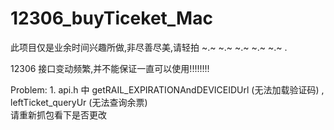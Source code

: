 # 12306_buyTiceket_Mac

此项目仅是业余时间兴趣所做,非尽善尽美,请轻拍 ~.~ ~.~ ~.~ ~.~ ~.~ .

12306 接口变动频繁,并不能保证一直可以使用!!!!!!!!


Problem:  1. api.h 中   getRAIL_EXPIRATIONAndDEVICEIDUrl (无法加载验证码) , 
                                    leftTicket_queryUr (无法查询余票)  
                                    请重新抓包看下是否更改

